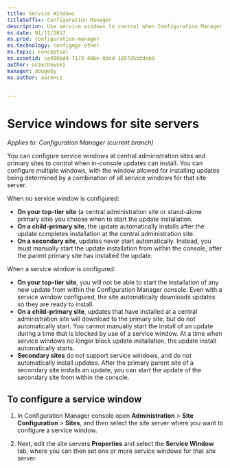 ```yaml
---
title: Service Windows
titleSuffix: Configuration Manager
description: Use service windows to control when Configuration Manager sites install updates.
ms.date: 01/11/2017
ms.prod: configuration-manager
ms.technology: configmgr-other
ms.topic: conceptual
ms.assetid: ca4886d4-7173-46be-8dcd-1657d5b0deb9
author: aczechowski
manager: dougeby
ms.author: aaroncz


---
```

#  Service windows for site servers

*Applies to: Configuration Manager (current branch)*

You can configure service windows at central administration sites and primary sites to control when in-console updates can install.  You can configure multiple windows, with the window allowed for installing updates being determined by a combination of all service windows for that site server.

When no service window is configured:
- **On your top-tier site** (a central administration site or stand-alone primary site) you choose when to start the update installation.
- **On a child-primary site**, the update automatically installs after the update completes installation at the central administration site.
- **On a secondary site**, updates never start automatically. Instead, you must manually start the update installation from within the console, after the parent primary site has installed the update.

When a service window is configured:
- **On your top-tier site**, you will not be able to start the installation of any new update from within the Configuration Manager console. Even with a service window configured, the site automatically downloads updates so they are ready to install.  
- **On a child-primary site**, updates that have installed at a central administration site will download to the primary site, but do not automatically start. You cannot manually start the install of an update during a time that is blocked by use of a service window. At a time when service windows no longer block update installation, the update install automatically starts.
- **Secondary sites** do not support service windows, and do not automatically install updates. After the primary parent site of a secondary site installs an update, you can start the update of the secondary site from within the console.

## To configure a service window

1.  In  Configuration Manager console open **Administration** > **Site Configuration** > **Sites**, and then select the site server where you want to configure a service window.  

2.  Next, edit the site servers **Properties** and select the **Service Window** tab, where you can then set one or more service windows for that site server.  
